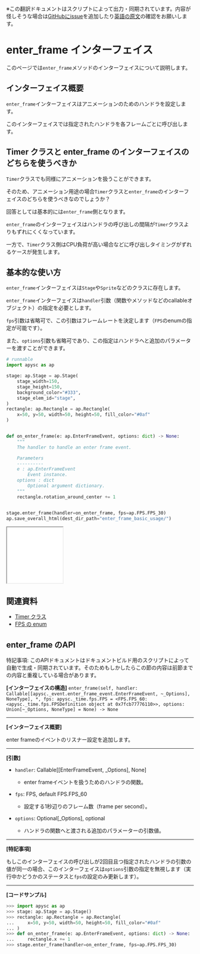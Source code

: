 <span class="inconspicuous-txt">※この翻訳ドキュメントはスクリプトによって出力・同期されています。内容が怪しそうな場合は<a href="https://github.com/simon-ritchie/apysc/issues" target="_blank">GitHubにissue</a>を追加したり[英語の原文](https://simon-ritchie.github.io/apysc/en/enter_frame.html)の確認をお願いします。</span>

# enter_frame インターフェイス

このページでは`enter_frame`メソッドのインターフェイスについて説明します。

## インターフェイス概要

`enter_frame`インターフェイスはアニメーションのためのハンドラを設定します。

このインターフェイスでは指定されたハンドラを各フレームごとに呼び出します。

## Timer クラスと enter_frame のインターフェイスのどちらを使うべきか

`Timer`クラスでも同様にアニメーションを扱うことができます。

そのため、アニメーション用途の場合`Timer`クラスと`enter_frame`のインターフェイスのどちらを使うべきなのでしょうか？

回答としては基本的には`enter_frame`側となります。

`enter_frame`のインターフェイスはハンドラの呼び出しの間隔が`Timer`クラスよりもずれにくくなっています。

一方で、`Timer`クラス側はCPU負荷が高い場合などに呼び出しタイミングがずれるケースが発生します。

## 基本的な使い方

`enter_frame`インターフェイスは`Stage`や`Sprite`などのクラスに存在します。

`enter_frame`インターフェイスは`handler`引数（関数やメソッドなどのcallableオブジェクト）の指定を必要とします。

`fps`引数は省略可で、この引数はフレームレートを決定します（`FPS`のenumの指定が可能です）。

また、`options`引数も省略可であり、この指定はハンドラへと追加のパラメーターを渡すことができます。

```py
# runnable
import apysc as ap

stage: ap.Stage = ap.Stage(
    stage_width=150,
    stage_height=150,
    background_color="#333",
    stage_elem_id="stage",
)
rectangle: ap.Rectangle = ap.Rectangle(
    x=50, y=50, width=50, height=50, fill_color="#0af"
)


def on_enter_frame(e: ap.EnterFrameEvent, options: dict) -> None:
    """
    The handler to handle an enter frame event.

    Parameters
    ----------
    e : ap.EnterFrameEvent
        Event instance.
    options : dict
        Optional argument dictionary.
    """
    rectangle.rotation_around_center += 1


stage.enter_frame(handler=on_enter_frame, fps=ap.FPS.FPS_30)
ap.save_overall_html(dest_dir_path="enter_frame_basic_usage/")
```

<iframe src="static/enter_frame_basic_usage/index.html" width="150" height="150"></iframe>

## 関連資料

- [Timer クラス](jp_timer.md)
- [FPS の enum](jp_fps.md)

## enter_frame のAPI

<span class="inconspicuous-txt">特記事項: このAPIドキュメントはドキュメントビルド用のスクリプトによって自動で生成・同期されています。そのためもしかしたらこの節の内容は前節までの内容と重複している場合があります。</span>

**[インターフェイスの構造]** `enter_frame(self, handler: Callable[[apysc._event.enter_frame_event.EnterFrameEvent, ~_Options], NoneType], *, fps: apysc._time.fps.FPS = <FPS.FPS_60: <apysc._time.fps.FPSDefinition object at 0x7fcb77776110>>, options: Union[~_Options, NoneType] = None) -> None`<hr>

**[インターフェイス概要]**

enter frameのイベントのリスナー設定を追加します。<hr>

**[引数]**

- `handler`: Callable[[EnterFrameEvent, _Options], None]
  - enter frameイベントを扱うためのハンドラの関数。

- `fps`: FPS, default FPS.FPS_60
  - 設定する1秒辺りのフレーム数（frame per second）。

- `options`: Optional[_Options], optional
  - ハンドラの関数へと渡される追加のパラメーターの引数値。

<hr>

**[特記事項]**

もしこのインターフェイスの呼び出しが2回目且つ指定されたハンドラの引数の値が同一の場合、このインターフェイスは`options`引数の指定を無視します（実行中かどうかのステータスと`fps`の設定のみ更新します）。<hr>

**[コードサンプル]**

```py
>>> import apysc as ap
>>> stage: ap.Stage = ap.Stage()
>>> rectangle: ap.Rectangle = ap.Rectangle(
...     x=50, y=50, width=50, height=50, fill_color="#0af"
... )
>>> def on_enter_frame(e: ap.EnterFrameEvent, options: dict) -> None:
...     rectangle.x += 1
>>> stage.enter_frame(handler=on_enter_frame, fps=ap.FPS.FPS_30)
```